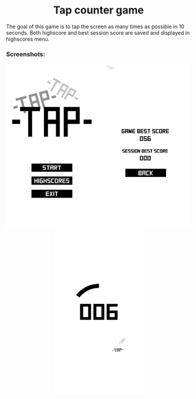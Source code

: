 <h1 align="middle">Tap counter game</h1>

The goal of this game is to tap the screen as many times as possible in 10 seconds.
Both highscore and best session score are saved and displayed in highscores menu.

<h3>Screenshots:</h3>

<p align="middle">
  <img src="/TapCounter/Screenshots/Screenshot_1.png" width="250" />
  <img src="/TapCounter/Screenshots/Screenshot_2.png" width="250" /> 
  <img src="/TapCounter/Screenshots/Screenshot_3.png" width="250" />
</p>
